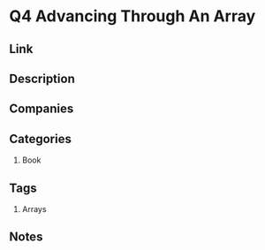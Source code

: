 # Q4 Advancing Through An Array

## Link

## Description

## Companies

## Categories

1. Book

## Tags

1. Arrays

## Notes